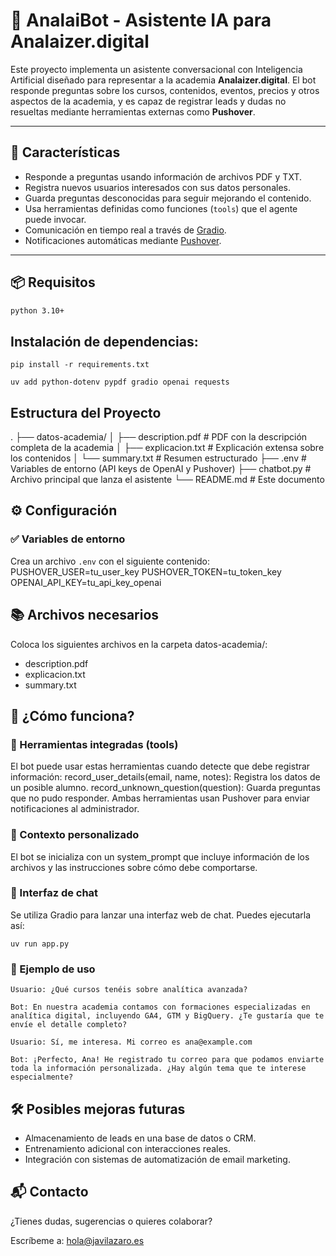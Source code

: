 # 🤖 AnalaiBot - Asistente IA para Analaizer.digital

Este proyecto implementa un asistente conversacional con Inteligencia Artificial diseñado para representar a la academia **Analaizer.digital**. El bot responde preguntas sobre los cursos, contenidos, eventos, precios y otros aspectos de la academia, y es capaz de registrar leads y dudas no resueltas mediante herramientas externas como **Pushover**.

---

## 🚀 Características

- Responde a preguntas usando información de archivos PDF y TXT.
- Registra nuevos usuarios interesados con sus datos personales.
- Guarda preguntas desconocidas para seguir mejorando el contenido.
- Usa herramientas definidas como funciones (`tools`) que el agente puede invocar.
- Comunicación en tiempo real a través de [Gradio](https://www.gradio.app/).
- Notificaciones automáticas mediante [Pushover](https://pushover.net/).

---

## 📦 Requisitos

```bash
python 3.10+
```

## Instalación de dependencias:

```shell
pip install -r requirements.txt
```

```shell
uv add python-dotenv pypdf gradio openai requests
```

## Estructura del Proyecto

.
├── datos-academia/
│   ├── description.pdf       # PDF con la descripción completa de la academia
│   ├── explicacion.txt       # Explicación extensa sobre los contenidos
│   └── summary.txt           # Resumen estructurado
├── .env                      # Variables de entorno (API keys de OpenAI y Pushover)
├── chatbot.py                # Archivo principal que lanza el asistente
└── README.md                 # Este documento

## ⚙️ Configuración

### ✅ Variables de entorno

Crea un archivo `.env` con el siguiente contenido:
PUSHOVER_USER=tu_user_key
PUSHOVER_TOKEN=tu_token_key
OPENAI_API_KEY=tu_api_key_openai

## 📚 Archivos necesarios

Coloca los siguientes archivos en la carpeta datos-academia/:

* description.pdf
* explicacion.txt
* summary.txt

## 🧠 ¿Cómo funciona?
### 🔧 Herramientas integradas (tools)

El bot puede usar estas herramientas cuando detecte que debe registrar información:
record_user_details(email, name, notes): Registra los datos de un posible alumno.
record_unknown_question(question): Guarda preguntas que no pudo responder.
Ambas herramientas usan Pushover para enviar notificaciones al administrador.

### 📜 Contexto personalizado

El bot se inicializa con un system_prompt que incluye información de los archivos y las instrucciones sobre cómo debe comportarse.

### 💬 Interfaz de chat

Se utiliza Gradio para lanzar una interfaz web de chat. Puedes ejecutarla así:

```shell
uv run app.py
```

### 🧪 Ejemplo de uso

```
Usuario: ¿Qué cursos tenéis sobre analítica avanzada?

Bot: En nuestra academia contamos con formaciones especializadas en analítica digital, incluyendo GA4, GTM y BigQuery. ¿Te gustaría que te envíe el detalle completo?

Usuario: Sí, me interesa. Mi correo es ana@example.com

Bot: ¡Perfecto, Ana! He registrado tu correo para que podamos enviarte toda la información personalizada. ¿Hay algún tema que te interese especialmente?
```

## 🛠 Posibles mejoras futuras

* Almacenamiento de leads en una base de datos o CRM.
* Entrenamiento adicional con interacciones reales.
* Integración con sistemas de automatización de email marketing.

## 📬 Contacto

¿Tienes dudas, sugerencias o quieres colaborar?

Escríbeme a: [hola@javilazaro.es](mailto:hola@javilazaro.es)